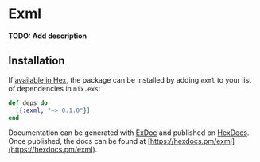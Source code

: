# Exml

**TODO: Add description**

## Installation

If [available in Hex](https://hex.pm/docs/publish), the package can be installed
by adding `exml` to your list of dependencies in `mix.exs`:

```elixir
def deps do
  [{:exml, "~> 0.1.0"}]
end
```

Documentation can be generated with [ExDoc](https://github.com/elixir-lang/ex_doc)
and published on [HexDocs](https://hexdocs.pm). Once published, the docs can
be found at [https://hexdocs.pm/exml](https://hexdocs.pm/exml).

